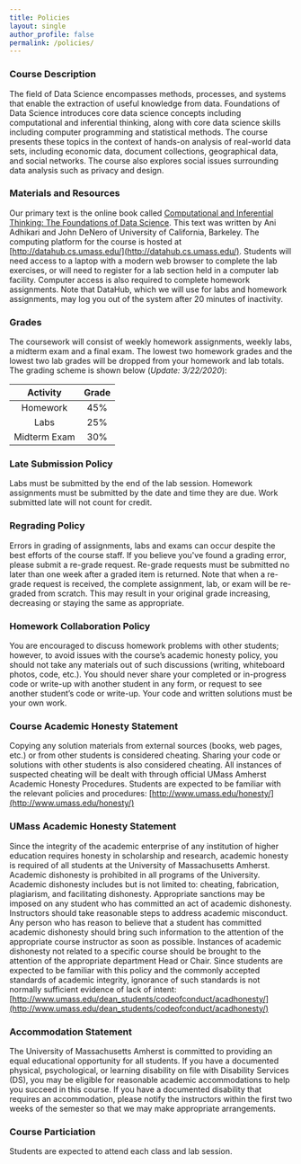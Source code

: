 ```yaml
---
title: Policies
layout: single
author_profile: false
permalink: /policies/
---
```


### Course Description

The field of Data Science encompasses methods, processes, and systems that enable the extraction of useful knowledge from data. Foundations of Data Science introduces core data science concepts including computational and inferential thinking, along with core data science skills including computer programming and statistical methods. The course presents these topics in the context of hands-on analysis of real-world data sets, including economic data, document collections, geographical data, and social networks. The course also explores social issues surrounding data analysis such as privacy and design. 


### Materials and Resources

Our primary text is the online book called [Computational and Inferential Thinking: The Foundations of Data Science](https://umass-data-science.github.io/190fwebsite/textbook/). This text was written by Ani Adhikari and John DeNero of University of California, Barkeley. The computing platform for the course is hosted at [http://datahub.cs.umass.edu/](http://datahub.cs.umass.edu/). Students will need access to a laptop with a modern web browser to complete the lab exercises, or will need to register for a lab section held in a computer lab facility. Computer access is also required to complete homework assignments.  Note that DataHub, which we will use for labs and homework assignments, may log you out of the system after 20 minutes of inactivity.

### Grades

The coursework will consist of weekly homework assignments, weekly labs, a midterm exam and a final exam. The lowest two homework grades and the lowest two lab grades will be dropped from your homework and lab totals.  The grading scheme is shown below (*Update: 3/22/2020*):

| Activity        | Grade      | 
| :-------------: | :--------: | 
| Homework        | 45%        | 
| Labs            | 25%        | 
| Midterm Exam    | 30%        | 


### Late Submission Policy

Labs must be submitted by the end of the lab session. Homework assignments must be submitted by the date and time they are due. Work submitted late will not count for credit. 

### Regrading Policy

Errors in grading of assignments, labs and exams can occur despite the best efforts of the course staff. If you believe you've found a grading error, please submit a re-grade request. Re-grade requests must be submitted no later than one week after a graded item is returned. Note that when a re-grade request is received, the complete assignment, lab, or exam will be re-graded from scratch. This may result in your original grade increasing, decreasing or staying the same as appropriate. 

### Homework Collaboration Policy

You are encouraged to discuss homework problems with other students; however, to avoid issues with the course’s academic honesty policy, you should not take any materials out of such discussions (writing, whiteboard photos, code, etc.). You should never share your completed or in-progress code or write-up with another student in any form, or request to see another student’s code or write-up. Your code and written solutions must be your own work. 

### Course Academic Honesty Statement

Copying any solution materials from external sources (books, web pages, etc.) or from other students is considered cheating. Sharing your code or solutions with other students is also considered cheating. All instances of suspected cheating will be dealt with through official UMass Amherst Academic Honesty Procedures. Students are expected to be familiar with the relevant policies and procedures:
[http://www.umass.edu/honesty/](http://www.umass.edu/honesty/)

### UMass Academic Honesty Statement

Since the integrity of the academic enterprise of any institution of higher education requires honesty in scholarship and research, academic honesty is required of all students at the University of Massachusetts Amherst. Academic dishonesty is prohibited in all programs of the University. Academic dishonesty includes but is not limited to: cheating, fabrication, plagiarism, and facilitating dishonesty. Appropriate sanctions may be imposed on any student who has committed an act of academic dishonesty. Instructors should take reasonable steps to address academic misconduct. Any person who has reason to believe that a student has committed academic dishonesty should bring such information to the attention of the appropriate course instructor as soon as possible. Instances of academic dishonesty not related to a specific course should be brought to the attention of the appropriate department Head or Chair. Since students are expected to be familiar with this policy and the commonly accepted standards of academic integrity, ignorance of such standards is not normally sufficient evidence of lack of intent: 
[http://www.umass.edu/dean_students/codeofconduct/acadhonesty/](http://www.umass.edu/dean_students/codeofconduct/acadhonesty/)

### Accommodation Statement

The University of Massachusetts Amherst is committed to providing an equal educational opportunity for all students. If you have a documented physical, psychological, or learning disability on file with Disability Services (DS), you may be eligible for reasonable academic accommodations to help you succeed in this course. If you have a documented disability that requires an accommodation, please notify the instructors within the first two weeks of the semester so that we may make appropriate arrangements.

### Course Particiation

Students are expected to attend each class and lab session.


